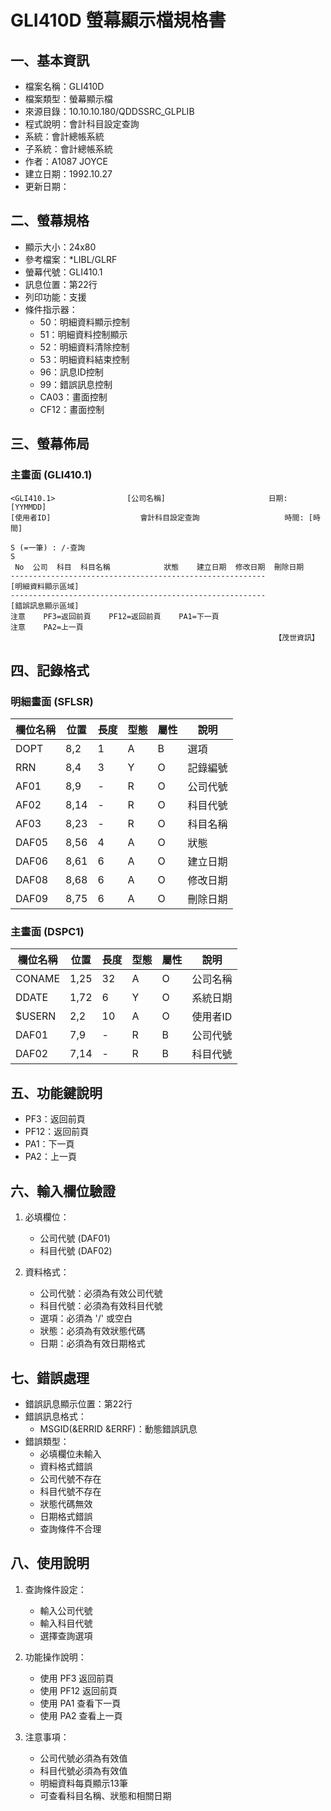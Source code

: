 # GLI410D 螢幕顯示檔規格書

## 一、基本資訊
- 檔案名稱：GLI410D
- 檔案類型：螢幕顯示檔
- 來源目錄：10.10.10.180/QDDSSRC_GLPLIB
- 程式說明：會計科目設定查詢
- 系統：會計總帳系統
- 子系統：會計總帳系統
- 作者：A1087 JOYCE
- 建立日期：1992.10.27
- 更新日期：

## 二、螢幕規格
- 顯示大小：24x80
- 參考檔案：*LIBL/GLRF
- 螢幕代號：GLI410.1
- 訊息位置：第22行
- 列印功能：支援
- 條件指示器：
  - 50：明細資料顯示控制
  - 51：明細資料控制顯示
  - 52：明細資料清除控制
  - 53：明細資料結束控制
  - 96：訊息ID控制
  - 99：錯誤訊息控制
  - CA03：畫面控制
  - CF12：畫面控制

## 三、螢幕佈局

### 主畫面 (GLI410.1)
```
<GLI410.1>                [公司名稱]                       日期: [YYMMDD]
[使用者ID]                    會計科目設定查詢                   時間: [時間]

S (=一筆) : /-查詢
S
 No  公司  科目  科目名稱            狀態    建立日期  修改日期  刪除日期
---------------------------------------------------------
[明細資料顯示區域]
---------------------------------------------------------
[錯誤訊息顯示區域]
注意    PF3=返回前頁    PF12=返回前頁    PA1=下一頁
注意    PA2=上一頁
                                                           【茂世資訊】
```

## 四、記錄格式

### 明細畫面 (SFLSR)
| 欄位名稱 | 位置 | 長度 | 型態 | 屬性 | 說明 |
|---------|------|------|------|------|------|
| DOPT | 8,2 | 1 | A | B | 選項 |
| RRN | 8,4 | 3 | Y | O | 記錄編號 |
| AF01 | 8,9 | - | R | O | 公司代號 |
| AF02 | 8,14 | - | R | O | 科目代號 |
| AF03 | 8,23 | - | R | O | 科目名稱 |
| DAF05 | 8,56 | 4 | A | O | 狀態 |
| DAF06 | 8,61 | 6 | A | O | 建立日期 |
| DAF08 | 8,68 | 6 | A | O | 修改日期 |
| DAF09 | 8,75 | 6 | A | O | 刪除日期 |

### 主畫面 (DSPC1)
| 欄位名稱 | 位置 | 長度 | 型態 | 屬性 | 說明 |
|---------|------|------|------|------|------|
| CONAME | 1,25 | 32 | A | O | 公司名稱 |
| DDATE | 1,72 | 6 | Y | O | 系統日期 |
| $USERN | 2,2 | 10 | A | O | 使用者ID |
| DAF01 | 7,9 | - | R | B | 公司代號 |
| DAF02 | 7,14 | - | R | B | 科目代號 |

## 五、功能鍵說明
- PF3：返回前頁
- PF12：返回前頁
- PA1：下一頁
- PA2：上一頁

## 六、輸入欄位驗證
1. 必填欄位：
   - 公司代號 (DAF01)
   - 科目代號 (DAF02)

2. 資料格式：
   - 公司代號：必須為有效公司代號
   - 科目代號：必須為有效科目代號
   - 選項：必須為 '/' 或空白
   - 狀態：必須為有效狀態代碼
   - 日期：必須為有效日期格式

## 七、錯誤處理
- 錯誤訊息顯示位置：第22行
- 錯誤訊息格式：
  - MSGID(&ERRID &ERRF)：動態錯誤訊息
- 錯誤類型：
  - 必填欄位未輸入
  - 資料格式錯誤
  - 公司代號不存在
  - 科目代號不存在
  - 狀態代碼無效
  - 日期格式錯誤
  - 查詢條件不合理

## 八、使用說明
1. 查詢條件設定：
   - 輸入公司代號
   - 輸入科目代號
   - 選擇查詢選項

2. 功能操作說明：
   - 使用 PF3 返回前頁
   - 使用 PF12 返回前頁
   - 使用 PA1 查看下一頁
   - 使用 PA2 查看上一頁

3. 注意事項：
   - 公司代號必須為有效值
   - 科目代號必須為有效值
   - 明細資料每頁顯示13筆
   - 可查看科目名稱、狀態和相關日期 